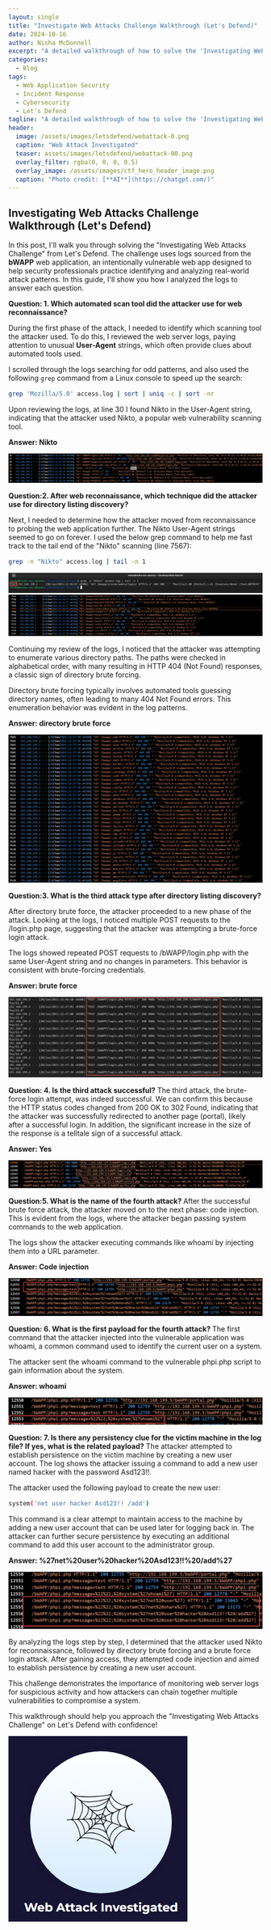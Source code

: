 ```yaml
---
layout: single
title: "Investigate Web Attacks Challenge Walkthrough (Let's Defend)"
date: 2024-10-16
author: Nisha McDonnell
excerpt: "A detailed walkthrough of how to solve the 'Investigating Web Attacks Challenge' on Let's Defend using the bWAPP web application as the victim."
categories:
  - Blog
tags:
  - Web Application Security
  - Incident Response
  - Cybersecurity
  - Let's Defend
tagline: "A detailed walkthrough of how to solve the 'Investigating Web Attacks Challenge' on Let's Defend using the bWAPP web application as the victim."
header:
  image: /assets/images/letsdefend/webattack-0.png
  caption: "Web Attack Investigated"
  teaser: assets/images/letsdefend/webattack-00.png
  overlay_filter: rgba(0, 0, 0, 0.5)
  overlay_image: /assets/images/ctf_hero_header_image.png
  caption: "Photo credit: [**AI**](https://chatgpt.com/)"
---
```


## Investigating Web Attacks Challenge Walkthrough (Let's Defend)
In this post, I'll walk you through solving the "Investigating Web Attacks Challenge" from Let's Defend. The challenge uses logs sourced from the **bWAPP** web application, an intentionally vulnerable web app designed to help security professionals practice identifying and analyzing real-world attack patterns. In this guide, I'll show you how I analyzed the logs to answer each question.

<strong> Question: 1. Which automated scan tool did the attacker use for web reconnaissance? </strong>

During the first phase of the attack, I needed to identify which scanning tool the attacker used. To do this, I reviewed the web server logs, paying attention to unusual **User-Agent** strings, which often provide clues about automated tools used.

I scrolled through the logs searching for odd patterns, and also used the following `grep` command from a Linux console to speed up the search:

```bash
grep 'Mozilla/5.0' access.log | sort | uniq -c | sort -nr
```

Upon reviewing the logs, at line 30 I found Nikto in the User-Agent string, indicating that the attacker used Nikto, a popular web vulnerability scanning tool.

<strong>Answer: Nikto</strong>

<img src="/assets/images/letsdefend/webattack-1.png">

<strong> Question:2. After web reconnaissance, which technique did the attacker use for directory listing discovery?</strong>

Next, I needed to determine how the attacker moved from reconnaissance to probing the web application further. The Nikto User-Agent strings seemed to go on forever. I used the below grep command to help me fast track to the tail end of the "Nikto" scanning (line 7567):

```bash
grep -n "Nikto" access.log | tail -n 1
```
<img src="/assets/images/letsdefend/webattack-2.png">

<img src="/assets/images/letsdefend/webattack-3.png">

Continuing my review of the logs, I noticed that the attacker was attempting to enumerate various directory paths. The paths were checked in alphabetical order, with many resulting in HTTP 404 (Not Found) responses, a classic sign of directory brute forcing.

Directory brute forcing typically involves automated tools guessing directory names, often leading to many 404 Not Found errors. This enumeration behavior was evident in the log patterns.

<strong>Answer: directory brute force</strong>

<img src="/assets/images/letsdefend/webattack-4.png">



<strong> Question:3. What is the third attack type after directory listing discovery?</strong>

After directory brute force, the attacker proceeded to a new phase of the attack. Looking at the logs, I noticed multiple POST requests to the /login.php page, suggesting that the attacker was attempting a brute-force login attack.

The logs showed repeated POST requests to /bWAPP/login.php with the same User-Agent string and no changes in parameters. This behavior is consistent with brute-forcing credentials.

<strong>Answer: brute force</strong>

<img src="/assets/images/letsdefend/webattack-5.png">



<strong> Question: 4. Is the third attack successful?</strong>
The third attack, the brute-force login attempt, was indeed successful. We can confirm this because the HTTP status codes changed from 200 OK to 302 Found, indicating that the attacker was successfully redirected to another page (portal), likely after a successful login.  In addition, the significant increase in the size of the response is a telltale sign of a successful attack.

<strong>Answer: Yes</strong>

<img src="/assets/images/letsdefend/webattack-6.png">


<strong> Question:5. What is the name of the fourth attack? </strong>
After the successful brute force attack, the attacker moved on to the next phase: code injection. This is evident from the logs, where the attacker began passing system commands to the web application.

The logs show the attacker executing commands like whoami by injecting them into a URL parameter.

<strong>Answer: Code injection</strong>

<img src="/assets/images/letsdefend/webattack-7.png">

<strong> Question: 6. What is the first payload for the fourth attack? </strong>
The first command that the attacker injected into the vulnerable application was whoami, a common command used to identify the current user on a system.

The attacker sent the whoami command to the vulnerable phpi.php script to gain information about the system.

<strong>Answer: whoami </strong>

<img src="/assets/images/letsdefend/webattack-8.png">

<strong> Question: 7. Is there any persistency clue for the victim machine in the log file? If yes, what is the related payload?</strong>
The attacker attempted to establish persistence on the victim machine by creating a new user account. The log shows the attacker issuing a command to add a new user named hacker with the password Asd123!!.

The attacker used the following payload to create the new user:

```bash
system('net user hacker Asd123!! /add')
```
This command is a clear attempt to maintain access to the machine by adding a new user account that can be used later for logging back in. The attacker can further secure persistence by executing an additional command to add this user account to the administrator group.

<strong>Answer: %27net%20user%20hacker%20Asd123!!%20/add%27 </strong>


<img src="/assets/images/letsdefend/webattack-9.png">


By analyzing the logs step by step, I determined that the attacker used Nikto for reconnaissance, followed by directory brute forcing and a brute force login attack. After gaining access, they attempted code injection and aimed to establish persistence by creating a new user account.

This challenge demonstrates the importance of monitoring web server logs for suspicious activity and how attackers can chain together multiple vulnerabilities to compromise a system.

This walkthrough should help you approach the "Investigating Web Attacks Challenge" on Let's Defend with confidence!


<img src="/assets/images/letsdefend/webattack-0.png">